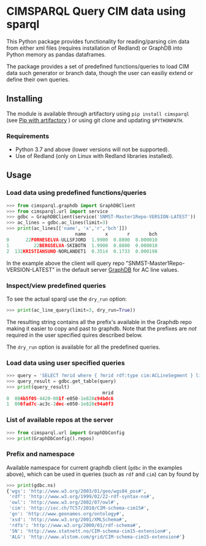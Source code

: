 # CIMSPARQL Query CIM data using sparql

This Python package provides functionality for reading/parsing cim
data from either xml files (requires installation of Redland) or
GraphDB into Python memory as pandas dataframes.

The package provides a set of predefined functions/queries to load CIM
data such generator or branch data, though the user can easiliy extend
or define their own queries.

## Installing

The module is available through artifactory using `pip install
cimsparql` (see [Pip with
artifactory](https://wiki.statnett.no/display/DATASCIENCE/Setting+up+certificates+and+artifactory)
) or using git clone and updating `$PYTHONPATH`.

### Requirements

* Python 3.7 and above (lower versions will not be supported).
* Use of Redland (only on Linux with Redland libraries installed).

## Usage

### Load data using predefined functions/queries

```python
>>> from cimsparql.graphdb import GraphDBClient
>>> from cimsparql.url import service
>>> gdbc = GraphDBClient(service('SNMST-Master1Repo-VERSION-LATEST'))
>>> ac_lines = gdbc.ac_lines(limit=3)
>>> print(ac_lines[['name', 'x','r','bch']])
                         name       x       r       bch
0      22FORNESELVA-ULLSFJORD  1.9900  0.8800  0.000010
1         22BERGSELVA-SKIBOTN  1.9900  0.8800  0.000010
2  132KRISTIANSUND-NORLANDET1  0.3514  0.1733  0.000198
```

In the example above the client will query repo
"SNMST-Master1Repo-VERSION-LATEST" in the default server
[GraphDB](https://graphdb.statnett.no) for AC line values.

### Inspect/view predefined queries

To see the actual sparql use the `dry_run` option:

```python
>>> print(ac_line_query(limit=3, dry_run=True))
```

The resulting string contains all the prefix's available in the
Graphdb repo making it easier to copy and past to graphdb. Note that
the prefixes are *not* required in the user specified quires described
below.

The `dry_run` option is available for all the predefined queries.

### Load data using user specified queries

```python
>>> query = 'SELECT ?mrid where { ?mrid rdf:type cim:ACLineSegment } limit 2'
>>> query_result = gdbc.get_table(query)
>>> print(query_result)
                                   mrid
0  004b5f05-4420-001f-e050-1e828c94bdc6
1  006fad7c-ac3c-2dec-e050-1e828c94a0f3
```

### List of available repos at the server

```python
>>> from cimsparql.url import GraphDbConfig
>>> print(GraphDbConfig().repos)
```

### Prefix and namespace

Available namespace for current graphdb client (`gdbc` in the examples
above), which can be used in queries (such as `rdf` and `cim`) can by found by

```python
>>> print(gdbc.ns)
{'wgs': 'http://www.w3.org/2003/01/geo/wgs84_pos#',
 'rdf': 'http://www.w3.org/1999/02/22-rdf-syntax-ns#',
 'owl': 'http://www.w3.org/2002/07/owl#',
 'cim': 'http://iec.ch/TC57/2010/CIM-schema-cim15#',
 'gn': 'http://www.geonames.org/ontology#',
 'xsd': 'http://www.w3.org/2001/XMLSchema#',
 'rdfs': 'http://www.w3.org/2000/01/rdf-schema#',
 'SN': 'http://www.statnett.no/CIM-schema-cim15-extension#',
 'ALG': 'http://www.alstom.com/grid/CIM-schema-cim15-extension#'}
```
